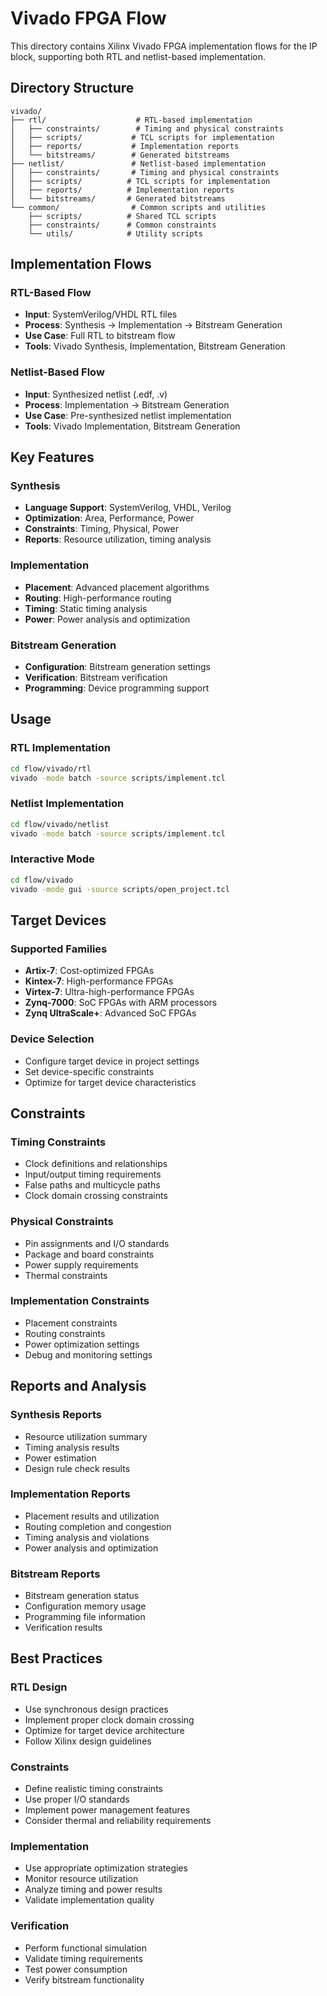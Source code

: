 # Vivado FPGA Flow

This directory contains Xilinx Vivado FPGA implementation flows for the IP block, supporting both RTL and netlist-based implementation.

## Directory Structure

```
vivado/
├── rtl/                    # RTL-based implementation
│   ├── constraints/        # Timing and physical constraints
│   ├── scripts/           # TCL scripts for implementation
│   ├── reports/           # Implementation reports
│   └── bitstreams/        # Generated bitstreams
├── netlist/               # Netlist-based implementation
│   ├── constraints/       # Timing and physical constraints
│   ├── scripts/          # TCL scripts for implementation
│   ├── reports/          # Implementation reports
│   └── bitstreams/       # Generated bitstreams
└── common/                # Common scripts and utilities
    ├── scripts/          # Shared TCL scripts
    ├── constraints/      # Common constraints
    └── utils/            # Utility scripts
```

## Implementation Flows

### RTL-Based Flow
- **Input**: SystemVerilog/VHDL RTL files
- **Process**: Synthesis → Implementation → Bitstream Generation
- **Use Case**: Full RTL to bitstream flow
- **Tools**: Vivado Synthesis, Implementation, Bitstream Generation

### Netlist-Based Flow
- **Input**: Synthesized netlist (.edf, .v)
- **Process**: Implementation → Bitstream Generation
- **Use Case**: Pre-synthesized netlist implementation
- **Tools**: Vivado Implementation, Bitstream Generation

## Key Features

### Synthesis
- **Language Support**: SystemVerilog, VHDL, Verilog
- **Optimization**: Area, Performance, Power
- **Constraints**: Timing, Physical, Power
- **Reports**: Resource utilization, timing analysis

### Implementation
- **Placement**: Advanced placement algorithms
- **Routing**: High-performance routing
- **Timing**: Static timing analysis
- **Power**: Power analysis and optimization

### Bitstream Generation
- **Configuration**: Bitstream generation settings
- **Verification**: Bitstream verification
- **Programming**: Device programming support

## Usage

### RTL Implementation
```bash
cd flow/vivado/rtl
vivado -mode batch -source scripts/implement.tcl
```

### Netlist Implementation
```bash
cd flow/vivado/netlist
vivado -mode batch -source scripts/implement.tcl
```

### Interactive Mode
```bash
cd flow/vivado
vivado -mode gui -source scripts/open_project.tcl
```

## Target Devices

### Supported Families
- **Artix-7**: Cost-optimized FPGAs
- **Kintex-7**: High-performance FPGAs
- **Virtex-7**: Ultra-high-performance FPGAs
- **Zynq-7000**: SoC FPGAs with ARM processors
- **Zynq UltraScale+**: Advanced SoC FPGAs

### Device Selection
- Configure target device in project settings
- Set device-specific constraints
- Optimize for target device characteristics

## Constraints

### Timing Constraints
- Clock definitions and relationships
- Input/output timing requirements
- False paths and multicycle paths
- Clock domain crossing constraints

### Physical Constraints
- Pin assignments and I/O standards
- Package and board constraints
- Power supply requirements
- Thermal constraints

### Implementation Constraints
- Placement constraints
- Routing constraints
- Power optimization settings
- Debug and monitoring settings

## Reports and Analysis

### Synthesis Reports
- Resource utilization summary
- Timing analysis results
- Power estimation
- Design rule check results

### Implementation Reports
- Placement results and utilization
- Routing completion and congestion
- Timing analysis and violations
- Power analysis and optimization

### Bitstream Reports
- Bitstream generation status
- Configuration memory usage
- Programming file information
- Verification results

## Best Practices

### RTL Design
- Use synchronous design practices
- Implement proper clock domain crossing
- Optimize for target device architecture
- Follow Xilinx design guidelines

### Constraints
- Define realistic timing constraints
- Use proper I/O standards
- Implement power management features
- Consider thermal and reliability requirements

### Implementation
- Use appropriate optimization strategies
- Monitor resource utilization
- Analyze timing and power results
- Validate implementation quality

### Verification
- Perform functional simulation
- Validate timing requirements
- Test power consumption
- Verify bitstream functionality 